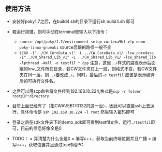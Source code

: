 ## 使用方法
* 安装好poky1.7之后，在build4.sh的目录下运行sh build4.sh 即可
* 若运行报错，则可手动在terminal里输入以下指令：
	* ```source /opt/poky/1.7/environment-setup-cortexa9hf-vfp-neon-poky-linux-gnueabi``` source后跟的路径一般不变
	* ```$CXX -I"../CW_CoreData_v1" -L ../CW_CoreData_v1/ -lcw_coredata -I"../CW_Shared_Lib_v1" -L ../CW_Shared_Lib_v1/ -lcw_shared_lib -lpthread -Wall -o testfil *.cpp```   注意，这里```../```样式的路径表示后面跟的lcw_文件所在目录，若CW文件夹在上一层，则格式不变，若CW文件夹在同一层，则```../```要改成```./```。同时，最后的```-o testfil``` 应该是表示编译后的可执行文件名。
* 之后可以用scp命令将文件传到192.168.10.224,格式是```scp -r folder root@IP:directory```
* 目前上面已经有了（指CWAVEB170132的这一台），因此可以直接ssh上去运行，具体命令是 ```ssh 192.168.10.224 -l root``` 然后输入密码即可
* 登录之后在sdk文件夹下的demo_sdk即可看到testfil文件，运行```./testfil```即可，目前的信息好像全是0


* TODO：
	× 弄清楚为什么全是0
	× 编写c++，获取当前终端位置并且广播
	× 编写c++，获取位置并且通过tcp传给PC

